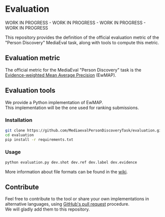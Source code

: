 # Evaluation

WORK IN PROGRESS - WORK IN PROGRESS - WORK IN PROGRESS - WORK IN PROGRESS

This repository provides the definition of the official evaluation metric of the "Person Discovery" MediaEval task, along with tools to compute this metric.

## Evaluation metric

The official metric for the MediaEval "Person Discovery" task is the [Evidence-weighted Mean Average Precision](https://github.com/MediaevalPersonDiscoveryTask/evaluation/wiki/Evaluation-metric) (EwMAP).

## Evaluation tools

We provide a Python implementation of EwMAP.  
This implementation will be the one used for ranking submissions.

### Installation

```bash
git clone https://github.com/MediaevalPersonDiscoveryTask/evaluation.git
cd evaluation
pip install -r requirements.txt
```

### Usage

```bash
python evaluation.py dev.shot dev.ref dev.label dev.evidence
```

More information about file formats can be found in the [wiki](https://github.com/MediaevalPersonDiscoveryTask/evaluation/wiki/Evaluation-metric).


## Contribute

Feel free to contribute to the tool or share your own implementations in alternative languages, using [GitHub's pull request](https://help.github.com/articles/using-pull-requests/) procedure.  
We will gladly add them to this repository.
